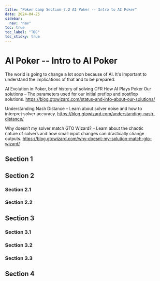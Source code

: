 ```yaml
---
title: "Poker Camp Section 7.2 AI Poker -- Intro to AI Poker"
date: 2024-04-25
sidebar:
  nav: "nav"
toc: true
toc_label: "TOC"
toc_sticky: true
---
```


# AI Poker -- Intro to AI Poker
The world is going to change a lot soon because of AI. It's important to understand the implications of that and to be prepared.

AI Evolution in Poker, brief history of solving
CFR
How AI Plays Poker
Our solutions – The parameters used for our initial preflop and postflop solutions.
https://blog.gtowizard.com/status-and-info-about-our-solutions/

Understanding Nash Distance – Learn about solver noise and how to interpret solver accuracy.
https://blog.gtowizard.com/understanding-nash-distance/

Why doesn’t my solver match GTO Wizard? – Learn about the chaotic nature of solvers and how small input changes can drastically change outputs.
https://blog.gtowizard.com/why-doesnt-my-solution-match-gto-wizard/
## Section 1

## Section 2
### Section 2.1
### Section 2.2


## Section 3
### Section 3.1
### Section 3.2
### Section 3.3

## Section 4

